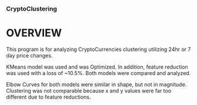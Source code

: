 ### CryptoClustering

# OVERVIEW

This program is for analyzing CryptoCurrencies clustering utilizing 24hr or 7 day price changes.

KMeans model was used and was Optimized. In addition, feature reduction was used with a loss of ~10.5%. Both models were compared and analyzed.

Elbow Curves for both models were similar in shape, but not in magnitude.
Clustering was not comparable because x and y values were far too different due to feature reductions.
